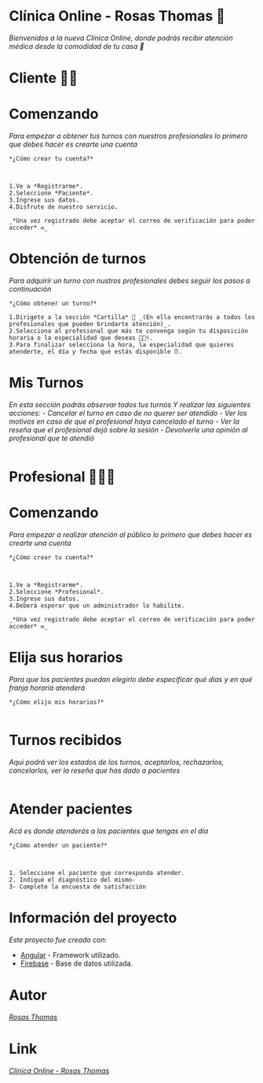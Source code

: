 # Clínica Online - Rosas Thomas 🏥

_Bienvenidos a la nueva Clínica Online, donde podrás recibir atención médica desde la comodidad de tu casa 🏡_

# Cliente 🧑🏽
# Comenzando 
_Para empezar a obtener tus turnos con nuestros profesionales lo primero que debes hacer es *crearte una cuenta*_

```
*¿Cómo crear tu cuenta?*



1.Ve a *Registrarme*.
2.Seleccione *Paciente*.
3.Ingrese sus datos.
4.Disfrute de nuestro servicio.

_*Una vez registrado debe aceptar el correo de verificación para poder acceder* ✉_

```
# Obtención de turnos
_Para adquirir un turno con nustros profesionales debes seguir los pasos a continuación_

```
*¿Cómo obtener un turno?*

1.Dirigete a la sección *Cartilla* 📄 _(En ella encontrarás a todos los profesionales que pueden brindarte atención)_.
2.Selecciona al profesional que más te convenga según tu disposición horaria o la especialidad que deseas 👩🏽‍⚕️.
3.Para finalizar selecciona la hora, la especialidad que quieres atenderte, el día y fecha que estás disponible ⏰.
```
# Mis Turnos
_En esta sección podrás observar todos tus turnos_
_Y realizar las siguientes acciones:  - Cancelar el turno en caso de no querer ser atendido
                                      - Ver los motivos en caso de que el profesional haya cancelado el turno
                                      - Ver la reseña que el profesional dejó sobre la sesión
                                      - Devolverle una opinión al profesional que te atendió_
                                      
```

```

# Profesional 👩🏽‍⚕️
# Comenzando 
_Para empezar a realizar atención al público lo primero que debes hacer es *crearte una cuenta*_

```
*¿Cómo crear tu cuenta?*



1.Ve a *Registrarme*.
2.Seleccione *Profesional*.
3.Ingrese sus datos.
4.Deberá esperar que un administrador lo habilite.

_*Una vez registrado debe aceptar el correo de verificación para poder acceder* ✉_

```
# Elija sus horarios
_Para que los pacientes puedan elegirlo debe especificar qué días y en qué franja horaria atenderá_

```
*¿Cómo elijo mis horarios?*


```

# Turnos recibidos
_Aquí podrá ver los estados de los turnos, aceptarlos, rechazarlos, cancelarlos, ver la reseña que has dado a pacientes_

```

```

# Atender pacientes
_Acá es donde atenderás a los pacientes que tengas en el día_

``` 
*¿Cómo atender un paciente?*



1. Seleccione el paciente que corresponda atender.
2. Indiqué el diagnóstico del mismo-
3- Complete la encuesta de satisfacción
```

# Información del proyecto

_Este proyecto fue creado con:_
* [Angular](https://angular.io/) - Framework utilizado.
* [Firebase](https://firebase.google.com/) - Base de datos utilizada.

# Autor
_[Rosas Thomas](https://github.com/rosasthomas)_

# Link
_[Clínica Online - Rosas Thomas](https://clinica-online-rosas-thomas.herokuapp.com/login)_
